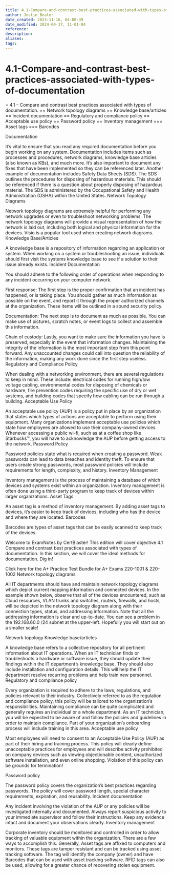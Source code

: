 ```yaml
---
title: 4.1-Compare-and-contrast-best-practices-associated-with-types-of-documentation
author: Justin Bealer
date_created: 2023-11-16, 04-00-39
date_modified: 2024-09-17, 11-01-04
reference: 
description: 
aliases: 
tags: 
---
```

# 4.1-Compare-and-contrast-best-practices-associated-with-types-of-documentation
= 4.1 – Compare and contrast best practices associated with types of documentation.
== Network topology diagrams
== Knowledge base/articles
== Incident documentation
== Regulatory and compliance policy
== Acceptable use policy
== Password policy
== Inventory management
=== Asset tags
=== Barcodes


Documentation

It’s vital to ensure that you read any required documentation before you begin working on any system. Documentation includes items such as processes and procedures, network diagrams, knowledge base articles (also known as KBs), and much more. It’s also important to document any fixes that have been implemented so they can be referenced later. Another example of documentation includes Safety Data Sheets (SDS). The SDS outlines the procedures for disposing of hazardous materials. This should be referenced if there is a question about properly disposing of hazardous material. The SDS is administered by the Occupational Safety and Health Administration (OSHA) within the United States.
Network Topology Diagrams

Network topology diagrams are extremely helpful for performing any network upgrades or even to troubleshoot networking problems. The network topology diagrams will provide a visual representation of how the network is laid out, including both logical and physical information for the devices. Visio is a popular tool used when creating network diagrams.
Knowledge Base/Articles

A knowledge base is a repository of information regarding an application or system. When working on a system or troubleshooting an issue, individuals should first visit the systems knowledge base to see if a solution to their issue already exists.
Incident Documentation

You should adhere to the following order of operations when responding to any incident occurring on your computer network.

First response: The first step is the proper confirmation that an incident has happened, or is taking place. You should gather as much information as possible on the event, and report it through the proper authorized channels at the organization. These items will be outlined in a sound security policy.

Documentation: The next step is to document as much as possible. You can make use of pictures, scratch notes, or event logs to collect and assemble this information.

Chain of custody: Lastly, you want to make sure the information you have is preserved, especially in the event that information changes. Maintaining the integrity of the information is the most important step from this point forward. Any unaccounted changes could call into question the reliability of the information, making any work done since the first step useless.
Regulatory and Compliance Policy

When dealing with a networking environment, there are several regulations to keep in mind. These include: electrical codes for running high/low voltage cabling, environmental codes for disposing of chemicals or hardware, fire prevention codes requiring the specific use of dry or wet systems, and building codes that specify how cabling can be run through a building.
Acceptable Use Policy

An acceptable use policy (AUP) is a policy put in place by an organization that states which types of actions are acceptable to perform using their equipment. Many organizations implement acceptable use policies which state how employees are allowed to use their company-owned devices. Whenever accessing a public wi-fi, such as at a coffee shop like Starbucks™, you will have to acknowledge the AUP before getting access to the network.
Password Policy

Password policies state what is required when creating a password. Weak passwords can lead to data breaches and identity theft. To ensure that users create strong passwords, most password policies will include requirements for length, complexity, and history.
Inventory Management

Inventory management is the process of maintaining a database of which devices and systems exist within an organization. Inventory management is often done using a third-party program to keep track of devices within larger organizations.
Asset Tags

An asset tag is a method of inventory management. By adding asset tags to devices, it’s easier to keep track of devices, including who has the device and where they are located.
Barcodes

Barcodes are types of asset tags that can be easily scanned to keep track of the devices.

Welcome to ExamNotes by CertBlaster! This edition will cover objective 4.1 Compare and contrast best practices associated with types of documentation. In this section, we will cover the ideal methods for documentation. Dig in!

Click here for the A+ Practice Test Bundle for A+ Exams 220-1001 & 220-1002
Network topology diagrams

All IT departments should have and maintain network topology diagrams which depict current mapping information and connected devices. In the example shown below, observe that all of the devices encountered, such as Cloud resources, VLAN trunks and switches, routers, firewalls, and hosts, will be depicted in the network topology diagram along with their connection types, status, and addressing information. Note that all the addressing information is clear and up-to-date. You can see a problem in the 192.168.60.0 /24 subnet at the upper-left. Hopefully you will start out on a smaller scale!

Network topology
Knowledge base/articles

A knowledge base refers to a collective repository for all pertinent information about IT operations. When an IT technician finds or troubleshoots a hardware or software issue, they should update their findings within the IT department’s knowledge base. They should also include installation and configuration details. This will help the IT department resolve recurring problems and help train new personnel.
Regulatory and compliance policy

Every organization is required to adhere to the laws, regulations, and policies relevant to their industry. Collectively referred to as the regulation and compliance policy, this policy will be tailored to the organization’s responsibilities. Maintaining compliance can be quite complicated and generally requires an individual or a whole department. As an IT technician, you will be expected to be aware of and follow the policies and guidelines in order to maintain compliance. Part of your organization’s onboarding process will include training in this area.
Acceptable use policy

Most employees will need to consent to an Acceptable Use Policy (AUP) as part of their hiring and training process. This policy will clearly define unacceptable practices for employees and will describe activity prohibited on company devices such as viewing objectionable content, unauthorized software installation, and even online shopping. Violation of this policy can be grounds for termination!

Password policy

The password policy covers the organization’s best practices regarding passwords. The policy will cover password length, special character requirements, expiration, and reusability.
Incident documentation

Any incident involving the violation of the AUP or any policies will be investigated internally and documented. Always report suspicious activity to your immediate supervisor and follow their instructions. Keep any evidence intact and document your observations clearly.
Inventory management

Corporate inventory should be monitored and controlled in order to allow tracking of valuable equipment within the organization. There are a few ways to accomplish this. Generally, Asset tags are affixed to computers and monitors. These tags are tamper resistant and can be tracked using asset tracking software. The tag will identify the company (owner) and have Barcodes that can be used with asset tracking software. RFID tags can also be used, allowing for a greater chance of recovering stolen equipment.
